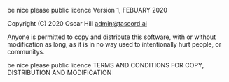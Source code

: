 be nice please public licence
Version 1, FEBUARY 2020
 
Copyright (C) 2020 Oscar Hill <admin@tascord.ai>

Anyone is permitted to copy and distribute this software,
with or without modification as long, as it is in no way
used to intentionally hurt people, or communitys.

be nice please public licence
TERMS AND CONDITIONS FOR COPY, DISTRIBUTION AND MODIFICATION
